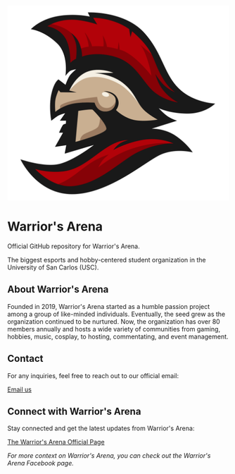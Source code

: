![Warrior's Arena Logo](warriors-arena-logo.png)

# Warrior's Arena

Official GitHub repository for Warrior's Arena.

The biggest esports and hobby-centered student organization in the University of San Carlos (USC).

## About Warrior's Arena

Founded in 2019, Warrior's Arena started as a humble passion project among a group of like-minded individuals. Eventually, the seed grew as the organization continued to be nurtured. Now, the organization has over 80 members annually and hosts a wide variety of communities from gaming, hobbies, music, cosplay, to hosting, commentating, and event management.

## Contact

For any inquiries, feel free to reach out to our official email:

[Email us](mailto:officialwarriorsarena@gmail.com)

## Connect with Warrior's Arena

Stay connected and get the latest updates from Warrior's Arena:

[The Warrior's Arena Official Page](https://www.facebook.com/uscwarriorsarena/)

_For more context on Warrior's Arena, you can check out the Warrior's Arena Facebook page._
